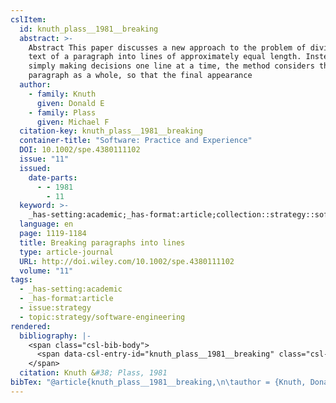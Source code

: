 ```yaml
---
cslItem:
  id: knuth_plass__1981__breaking
  abstract: >-
    Abstract This paper discusses a new approach to the problem of dividing the
    text of a paragraph into lines of approximately equal length. Instead of
    simply making decisions one line at a time, the method considers the
    paragraph as a whole, so that the final appearance
  author:
    - family: Knuth
      given: Donald E
    - family: Plass
      given: Michael F
  citation-key: knuth_plass__1981__breaking
  container-title: "Software: Practice and Experience"
  DOI: 10.1002/spe.4380111102
  issue: "11"
  issued:
    date-parts:
      - - 1981
        - 11
  keyword: >-
    _has-setting:academic;_has-format:article;collection::strategy::software-engineering
  language: en
  page: 1119-1184
  title: Breaking paragraphs into lines
  type: article-journal
  URL: http://doi.wiley.com/10.1002/spe.4380111102
  volume: "11"
tags:
  - _has-setting:academic
  - _has-format:article
  - issue:strategy
  - topic:strategy/software-engineering
rendered:
  bibliography: |-
    <span class="csl-bib-body">
      <span data-csl-entry-id="knuth_plass__1981__breaking" class="csl-entry">Knuth, D. E., &#38; Plass, M. F. 1981. Breaking paragraphs into lines. <i>Software: Practice and Experience</i>, <i>11</i>(11), 1119–1184. <a href='https://doi.org/10.1002/spe.4380111102'>https://doi.org/10.1002/spe.4380111102</a></span>
    </span>
  citation: Knuth &#38; Plass, 1981
bibTex: "@article{knuth_plass__1981__breaking,\n\tauthor = {Knuth, Donald E and Plass, Michael F},\n\tjournal = {Software: Practice and Experience},\n\tnumber = {11},\n\tyear = {1981},\n\tmonth = {11},\n\tpages = {1119--1184},\n\ttitle = {Breaking paragraphs into lines},\n\thowpublished = {http://doi.wiley.com/10.1002/spe.4380111102},\n\tvolume = {11},\n}\n\n"
---
```

